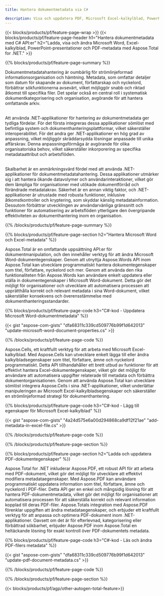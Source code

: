 ```yaml
---
title: Hantera dokumentmetadata via C# 

description: Visa och uppdatera PDF, Microsoft Excel-kalkylblad, PowerPoint-presentationer och Word-dokumentmetadata via din C#-applikation.
---
```


{{< blocks/products/pf/feature-page-wrap >}}
{{< blocks/products/pf/feature-page-header h1="Hantera dokumentmetadata med C# API:er" h2="Ladda, visa och ändra Microsoft Word, Excel-kalkylblad, PowerPoint-presentationer och PDF-metadata med Aspose.Total for .NET." >}}

{{% blocks/products/pf/feature-page-summary %}}

Dokumentmetadatahantering är oumbärlig för strömlinjeformad informationsorganisation och hämtning. Metadata, som omfattar detaljer som datum för skapande av dokument, författarskap och nyckelord, förbättrar sökfunktionerna avsevärt, vilket möjliggör snabb och riktad åtkomst till specifika filer. Det spelar också en central roll i systematisk dokumentkategorisering och organisation, avgörande för att hantera omfattande arkiv. <br /><br />

Att använda .NET-applikationer för hantering av dokumentmetadata ger tydliga fördelar. För det första integreras dessa applikationer sömlöst med befintliga system och dokumenthanteringsplattformar, vilket säkerställer interoperabilitet. För det andra ger .NET-applikationer en hög grad av anpassning, vilket möjliggör skräddarsydda lösningar anpassade till unika affärskrav. Denna anpassningsförmåga är avgörande för olika organisatoriska behov, vilket säkerställer inkorporering av specifika metadataattribut och arbetsflöden.<br /><br />

Skalbarhet är en anmärkningsvärd fördel med att använda .NET-applikationer för dokumentmetadatahantering. Dessa applikationer utmärker sig i att hantera ökande datavolymer och användarinteraktioner, vilket gör dem lämpliga för organisationer med utökade dokumentförråd och förändrade metadatakrav. Säkerhet är en annan viktig faktor, och .NET-applikationer är utrustade med robusta funktioner, inklusive åtkomstkontroller och kryptering, som skyddar känslig metadatainformation. Dessutom förbättrar utvecklingen av användarvänliga gränssnitt och funktioner för automatisering av arbetsflöden ytterligare den övergripande effektiviteten av dokumenthantering inom en organisation.

{{% /blocks/products/pf/feature-page-summary  %}}


{{% blocks/products/pf/feature-page-section  h2="Hantera Microsoft Word och Excel-metadata" %}}

Aspose.Total är en omfattande uppsättning API:er för dokumentmanipulation, och den innehåller verktyg för att ändra Microsoft Word-dokumentegenskaper. Genom att utnyttja Aspose.Words API inom Aspose.Total kan utvecklare programmatiskt hantera dokumentegenskaper som titel, författare, nyckelord och mer. Genom att använda den rika funktionaliteten från Aspose.Words kan användare enkelt uppdatera eller ställa in dokumentegenskaper i Microsoft Word-dokument. Detta gör det möjligt för organisationer och utvecklare att automatisera processen att upprätthålla korrekt och relevant metadata i sina Word-dokument, vilket säkerställer konsekvens och överensstämmelse med dokumenthanteringsstandarder. 

{{% blocks/products/pf/feature-page-code h3="C#-kod - Uppdatera Microsoft Word-dokumentmetadata" %}}

{{< gist "aspose-com-gists" "dfa68311c339cd509776b99f1d642013" "update-microsoft-word-document-properties.cs" >}}

{{% /blocks/products/pf/feature-page-code  %}}

Aspose.Cells, ett kraftfullt verktyg för att arbeta med Microsoft Excel-kalkylblad. Med Aspose.Cells kan utvecklare enkelt lägga till eller ändra kalkylbladsegenskaper som titel, författare, ämne och nyckelord programmatiskt. Detta API tillhandahåller ett brett utbud av funktioner för att effektivt hantera Excel-dokumentegenskaper, vilket gör det möjligt för användare att automatisera uppgifter relaterade till metadata och förbättra dokumentorganisationen. Genom att använda Aspose.Total kan utvecklare sömlöst integrera Aspose.Cells i sina .NET-applikationer, vilket underlättar manipuleringen av Microsoft Excel-kalkylbladsegenskaper och säkerställer en strömlinjeformad strategi för dokumenthantering. 

{{% blocks/products/pf/feature-page-code h3="C#-kod - Lägg till egenskaper för Microsoft Excel-kalkylblad" %}}

{{< gist "aspose-com-gists" "4a24d575e6a00d294868ca9df12f21ae" "add-metadata-in-excel-file.cs" >}}

{{% /blocks/products/pf/feature-page-code  %}}

{{% /blocks/products/pf/feature-page-section %}}


{{% blocks/products/pf/feature-page-section  h2="Ladda och uppdatera PDF-dokumentegenskaper" %}}

Aspose.Total for .NET inkluderar Aspose.PDF, ett robust API för att arbeta med PDF-dokument, vilket gör det möjligt för utvecklare att effektivt modifiera metadataegenskaper. Med Aspose.PDF kan användare programmatiskt uppdatera information som titel, författare, ämne och nyckelord i PDF-filer. Detta API ger en enkel och mångsidig lösning för att hantera PDF-dokumentmetadata, vilket gör det möjligt för organisationer att automatisera processen för att säkerställa korrekt och relevant information kopplad till deras PDF-filer. Aspose.Totals integration med Aspose.PDF förenklar uppgiften att ändra metadataegenskaper, och erbjuder ett kraftfullt verktyg för att anpassa och optimera PDF-dokument inom .NET-applikationer. Oavsett om det är för efterlevnad, kategorisering eller förbättrad sökbarhet, erbjuder Aspose.PDF inom Aspose.Total en heltäckande lösning för exakt kontroll över PDF-dokumentets metadata.

{{% blocks/products/pf/feature-page-code h3="C#-kod - Läs och ändra PDF-filers metadata" %}}

{{< gist "aspose-com-gists" "dfa68311c339cd509776b99f1d642013" "update-pdf-document-metadata.cs" >}}

{{% /blocks/products/pf/feature-page-code  %}}

{{% /blocks/products/pf/feature-page-section %}}

{{< blocks/products/pf/agp/other-autogen-total-feature>}}